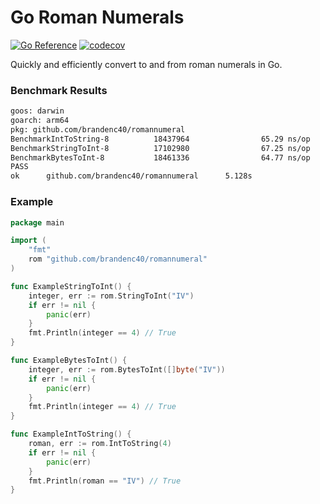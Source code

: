 # Go Roman Numerals

[![Go Reference](https://pkg.go.dev/badge/github.com/brandenc40/romannumeral.svg)](https://pkg.go.dev/github.com/brandenc40/romannumeral)
[![codecov](https://codecov.io/gh/brandenc40/romannumeral/branch/master/graph/badge.svg?token=AS7IBSTE36)](https://codecov.io/gh/brandenc40/romannumeral)
    
Quickly and efficiently convert to and from roman numerals in Go.

### Benchmark Results

```sh
goos: darwin
goarch: arm64
pkg: github.com/brandenc40/romannumeral
BenchmarkIntToString-8          18437964                65.29 ns/op           64 B/op          1 allocs/op
BenchmarkStringToInt-8          17102980                67.25 ns/op            0 B/op          0 allocs/op
BenchmarkBytesToInt-8           18461336                64.77 ns/op            0 B/op          0 allocs/op
PASS
ok      github.com/brandenc40/romannumeral      5.128s
```

### Example

```go
package main

import (
	"fmt"
	rom "github.com/brandenc40/romannumeral"
)

func ExampleStringToInt() {
	integer, err := rom.StringToInt("IV")
	if err != nil {
		panic(err)
	}
	fmt.Println(integer == 4) // True
}

func ExampleBytesToInt() {
	integer, err := rom.BytesToInt([]byte("IV"))
	if err != nil {
		panic(err)
	}
	fmt.Println(integer == 4) // True
}

func ExampleIntToString() {
	roman, err := rom.IntToString(4)
	if err != nil {
		panic(err)
	}
	fmt.Println(roman == "IV") // True
}
```
